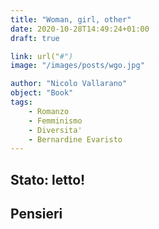 ```yaml
---
title: "Woman, girl, other"
date: 2020-10-28T14:49:24+01:00
draft: true 

link: url("#") 
image: "/images/posts/wgo.jpg"

author: "Nicolo Vallarano"
object: "Book"
tags:
    - Romanzo
    - Femminismo
    - Diversita'  
    - Bernardine Evaristo
---
```


## Stato: letto!

## Pensieri

